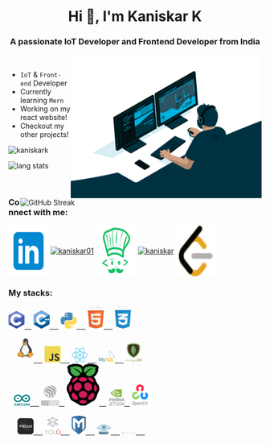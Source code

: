 <h1 align="center">Hi 👋, I'm Kaniskar K</h1>
<h3 align="center">A passionate IoT Developer and Frontend Developer from India</h3>


<img align="right" alt="desk" width="380px" src="./images/programmer.gif">
&ensp;

- `IoT` & `Front-end` Developer
- Currently learning `Mern`
- Working on my react website!
- Checkout my other projects!
<p align="left"> <img src="https://komarev.com/ghpvc/?username=KaniskarK&label=Profile%20views&color=0e75b6&style=flat" alt="kaniskark" /> </p>
<p align="left">
<img alt="lang stats" src="https://github-readme-stats.vercel.app/api/top-langs/?username=KaniskarK&layout=compact&hide_border=true&bg_color=1b2731&text_color=ebdfe2&title_color=eb1622&langs_count=10&hide=procfile&exclude_repo=dice,blog">
</p>

<img align="right" alt="GitHub Streak" width="480px" src="https://github-readme-streak-stats.herokuapp.com?user=KaniskarK&theme=vue-dark&hide_border=true">&ensp;


<h3 align="left">Connect with me:</h3>
<p align="left">
<a href="https://www.linkedin.com/in/kaniskar-k-a22520200/" target="blank"><img align="center" src="./images/linkedin.svg" alt="kaniskar" height="100" width="80" /></a>
<a href="https://stackoverflow.com/users/19772425/kaniskar" target="blank"><img align="center" src="./images/stackoverflow.svg" alt="kaniskar01" height="100" width="80" /></a>
<a href="https://www.codechef.com/users/kaniskar_61" target="blank"><img align="center" src="./images/code.svg" alt="kaniskar_61" height="100" width="80" /></a>
<a href="https://www.hackerrank.com/kaniskar01" target="blank"><img align="center" src="https://raw.githubusercontent.com/rahuldkjain/github-profile-readme-generator/master/src/images/icons/Social/hackerrank.svg" alt="kaniskar" height="100" width="80" /></a>
<a href="https://leetcode.com/KANISKAR/" target="blank"><img align="center" src="./images/leetcode.svg" alt="kaniskar" height="100" width="80" /></a>
</p>

### My stacks:

<div align="left">
<div>
    <a href="(https://en.wikipedia.org/wiki/C_(programming_language)"> <img alt=".c" src="./images/c.svg" width="32px" />&ensp;&ensp;</a>
    <a href="(https://cplusplus.com/doc/tutorial/)"> <img alt="cpp" src="./images/c++.svg" width="32px" /> &ensp;&ensp;</a>
    <a href="https://www.python.org/"> <img alt="py" src="./images/python.svg" width="32px" /> &ensp;&ensp;</a>
    <a href="https://developer.mozilla.org/en-US/docs/Web/HTML"> <img alt="htm" src="./images/html.svg" width="32px" /> &ensp;&ensp;</a>
    <a href="https://developer.mozilla.org/en-US/docs/Web/CSS"> <img alt="css" src="./images/css.svg" width="32px" /></a>
</div>
&ensp;
<div>
    &ensp;&ensp;
    <a href="https://www.linux.org/"> <img alt="Linux" src="./images/linux.svg" width="32px" /> &ensp;&ensp;</a>
    <a href="https://javascript.info/"> <img alt="javascript" src="./images/javascript.svg" width="32px" /> &ensp;&ensp;</a>
    <a href="https://reactjs.org/"> <img alt="react" src="./images/react.svg" width="32px" /> &ensp;&ensp;</a>
    <a href="https://www.mysql.com/"> <img alt="mysql" src="./images/mysql.svg" width="32px" /> &ensp;&ensp;</a>
    <a href="https://www.mongodb.com/"> <img alt="mongodb" src="./images/mongodb.svg" width="32px" /></a>
</div>
<div>
    &ensp;
    <a href="https://www.arduino.cc/"> <img alt=".vue" src="./images/arduino.svg" width="32px" /> &ensp;&ensp;</a>
    <a href="https://www.espressif.com/en/products/socs/esp8266"> <img alt="esp8266" src="./images/esp8266.svg" width="36px" /> &ensp;</a>
    <a href="https://www.raspberrypi.org/"> <img alt="raspberrypi" src="./images/raspberrypi.svg" width="65px" />&ensp;&ensp;</a>
    <a href="https://developer.nvidia.com/embedded/jetson-nano-developer-kit"> <img alt="jetson_nano" src="./images/jetsen.svg" width="32px" /> &ensp;</a>
    <a href="https://opencv.org/"> <img alt="opencv" src="./images/opencv.svg" width="32px" /></a>
</div>
&ensp;
<div>
    &ensp;&ensp;
    <a href="https://www.ryzerobotics.com/tello"> <img alt="tello" src="./images/tello.svg" width="32px" /> &ensp;&ensp;</a>
    <a href="https://pjreddie.com/darknet/yolo/"> <img alt="yolo" src="./images/yolo.svg" width="32px" /> &ensp;&ensp;</a>
    <a href="https://www.metasploit.com/"> <img alt="metasploit" src="./images/metasploit.svg" width="28px" /> &ensp;&ensp;</a>
    <a href="https://nmap.org/"> <img alt="nmap" src="./images/nmap.svg" width="28px" /> &ensp;&ensp;</a>
    <a href="https://www.maltego.com/"> <img alt="maltego" src="./images/maltego.svg" width="28px" /> &ensp;&ensp;</a>
</div>
&ensp;

</div>
&ensp;
